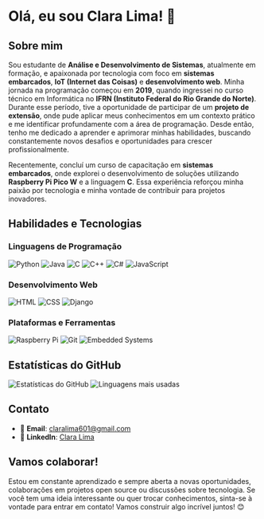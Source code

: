 # Olá, eu sou Clara Lima! 👋

## Sobre mim
Sou estudante de **Análise e Desenvolvimento de Sistemas**, atualmente em formação, e apaixonada por tecnologia com foco em **sistemas embarcados**, **IoT (Internet das Coisas)** e **desenvolvimento web**. Minha jornada na programação começou em **2019**, quando ingressei no curso técnico em Informática no **IFRN (Instituto Federal do Rio Grande do Norte)**. Durante esse período, tive a oportunidade de participar de um **projeto de extensão**, onde pude aplicar meus conhecimentos em um contexto prático e me identificar profundamente com a área de programação. Desde então, tenho me dedicado a aprender e aprimorar minhas habilidades, buscando constantemente novos desafios e oportunidades para crescer profissionalmente.

Recentemente, concluí um curso de capacitação em **sistemas embarcados**, onde explorei o desenvolvimento de soluções utilizando **Raspberry Pi Pico W** e a linguagem **C**. Essa experiência reforçou minha paixão por tecnologia e minha vontade de contribuir para projetos inovadores.

## Habilidades e Tecnologias
### Linguagens de Programação
![Python](https://img.shields.io/badge/-Python-3776AB?logo=python&logoColor=white)
![Java](https://img.shields.io/badge/-Java-007396?logo=java&logoColor=white)
![C](https://img.shields.io/badge/-C-A8B9CC?logo=c&logoColor=white)
![C++](https://img.shields.io/badge/-C++-00599C?logo=c%2B%2B&logoColor=white)
![C#](https://img.shields.io/badge/-C%23-239120?logo=c-sharp&logoColor=white)
![JavaScript](https://img.shields.io/badge/-JavaScript-F7DF1E?logo=javascript&logoColor=black)

### Desenvolvimento Web
![HTML](https://img.shields.io/badge/-HTML-E34F26?logo=html5&logoColor=white)
![CSS](https://img.shields.io/badge/-CSS-1572B6?logo=css3&logoColor=white)
![Django](https://img.shields.io/badge/-Django-092E20?logo=django&logoColor=white)

### Plataformas e Ferramentas
![Raspberry Pi](https://img.shields.io/badge/-Raspberry%20Pi-C51A4A?logo=raspberry-pi&logoColor=white)
![Git](https://img.shields.io/badge/-Git-F05032?logo=git&logoColor=white)
![Embedded Systems](https://img.shields.io/badge/-Sistemas%20Embarcados-0078D7?logo=embedded-systems&logoColor=white)

## Estatísticas do GitHub
![Estatísticas do GitHub](https://github-readme-stats.vercel.app/api?username=claralima1&show_icons=true&theme=dark)
![Linguagens mais usadas](https://github-readme-stats.vercel.app/api/top-langs/?username=claralima1&layout=compact&theme=dark)

## Contato
- 📧 **Email**: [claralima601@gmail.com](mailto:claralima601@gmail.com)
- 💼 **LinkedIn**: [Clara Lima](https://www.linkedin.com/in/clara-lima-2487b8217/)


## Vamos colaborar!
Estou em constante aprendizado e sempre aberta a novas oportunidades, colaborações em projetos open source ou discussões sobre tecnologia. Se você tem uma ideia interessante ou quer trocar conhecimentos, sinta-se à vontade para entrar em contato! Vamos construir algo incrível juntos! 😊
